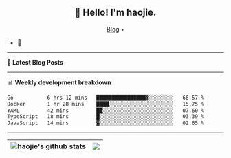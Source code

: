 <h2 align="center">👋 Hello! I'm haojie.</h2>
<p align="center">
  <a href="https://aoyouer.com">Blog</a> •
</p>


- 🔭 


-------

**📝 Latest Blog Posts**


-------

📊 **Weekly development breakdown**
<!--START_SECTION:waka-->

```txt
Go           6 hrs 12 mins   ████████████████▓░░░░░░░░   66.57 %
Docker       1 hr 28 mins    ████░░░░░░░░░░░░░░░░░░░░░   15.75 %
YAML         42 mins         ██░░░░░░░░░░░░░░░░░░░░░░░   07.60 %
TypeScript   18 mins         █░░░░░░░░░░░░░░░░░░░░░░░░   03.39 %
JavaScript   14 mins         ▓░░░░░░░░░░░░░░░░░░░░░░░░   02.65 %
```

<!--END_SECTION:waka-->

-------



| <img align="center" src="https://github-readme-stats.vercel.app/api?username=haojie06&show_icons=true&theme=graywhite&show_icons=true&count_private=true&include_all_commits=true&hide_border=true" alt="haojie's github stats" /> | <img align="center" src="https://github-readme-stats.vercel.app/api/top-langs/?username=haojie06&layout=compact&theme=graywhite&hide_border=true&hide=css,html" /> |
| ------------- | ------------- |


